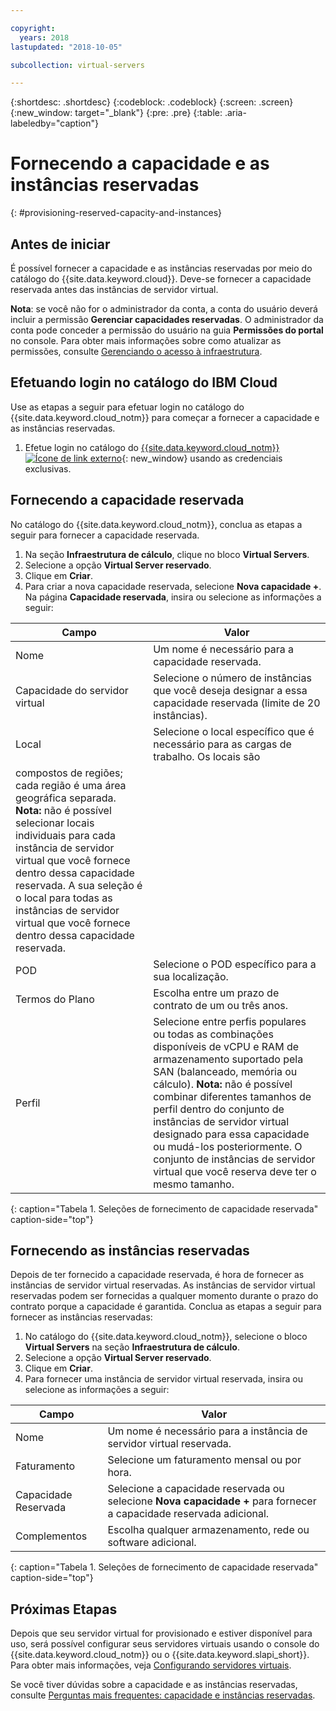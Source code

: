 ```yaml
---

copyright:
  years: 2018
lastupdated: "2018-10-05"

subcollection: virtual-servers

---
```


{:shortdesc: .shortdesc}
{:codeblock: .codeblock}
{:screen: .screen}
{:new_window: target="_blank"}
{:pre: .pre}
{:table: .aria-labeledby="caption"}

# Fornecendo a capacidade e as instâncias reservadas
{: #provisioning-reserved-capacity-and-instances}

## Antes de iniciar

É possível fornecer a capacidade e as instâncias reservadas por meio do catálogo do {{site.data.keyword.cloud}}. Deve-se fornecer a capacidade reservada antes das instâncias de servidor virtual.

**Nota**: se você não for o administrador da conta, a conta do usuário deverá incluir a permissão **Gerenciar capacidades reservadas**. O administrador da conta pode conceder a permissão do usuário na guia **Permissões do portal** no console. Para obter mais informações sobre como atualizar as permissões, consulte [Gerenciando o acesso à infraestrutura](/docs/iam?topic=iam-mngclassicinfra).

## Efetuando login no catálogo do IBM Cloud

Use as etapas a seguir para efetuar login no catálogo do {{site.data.keyword.cloud_notm}} para começar a fornecer a capacidade e as instâncias reservadas.

  1. Efetue login no catálogo do [{{site.data.keyword.cloud_notm}}![Ícone de link externo](../icons/launch-glyph.svg "Ícone de link externo")](https://console.bluemix.net/catalog/){: new_window} usando as credenciais exclusivas.

## Fornecendo a capacidade reservada

No catálogo do {{site.data.keyword.cloud_notm}}, conclua as etapas a seguir para fornecer a capacidade reservada.

  1. Na seção **Infraestrutura de cálculo**, clique no bloco **Virtual Servers**.
  2. Selecione a opção **Virtual Server reservado**.
  3. Clique em **Criar**.
  4. Para criar a nova capacidade reservada, selecione **Nova capacidade +**. Na página
**Capacidade reservada**, insira ou selecione as informações a seguir:

| Campo                   | Valor               |                                                                                                                                                                                                                                                                                                                                 
| ----------------------- | ------------------- |
| Nome                    | Um nome é necessário para a capacidade reservada. |                                                                                                                                                                                                                                                                                                       
| Capacidade do servidor virtual | Selecione o número de instâncias que você deseja designar a essa capacidade reservada (limite de 20 instâncias). |                                                                                                                                                                                                                                                
| Local                | Selecione o local específico que é necessário para as cargas de trabalho. Os locais são
compostos de regiões; cada região é uma área geográfica separada. **Nota:** não é possível selecionar locais individuais para cada instância de servidor virtual que você fornece dentro dessa capacidade reservada. A sua seleção é o local para todas as instâncias de servidor virtual que você fornece dentro dessa capacidade reservada. |
| POD                     | Selecione o POD específico para a sua localização. |
| Termos do Plano              | Escolha entre um prazo de contrato de um ou três anos. |                                                                                                                                                                                                                                                                                            
| Perfil                 | Selecione entre perfis populares ou todas as combinações disponíveis de vCPU e RAM de armazenamento suportado pela SAN (balanceado, memória ou cálculo). **Nota:** não é possível combinar diferentes tamanhos de perfil dentro do conjunto de instâncias de servidor virtual designado para essa capacidade ou mudá-los posteriormente. O conjunto de instâncias de servidor virtual que você reserva deve ter o mesmo tamanho. |
{: caption="Tabela 1. Seleções de fornecimento de capacidade reservada" caption-side="top"}


## Fornecendo as instâncias reservadas

Depois de ter fornecido a capacidade reservada, é hora de fornecer as instâncias de servidor virtual reservadas. As instâncias de servidor virtual reservadas podem ser fornecidas a qualquer momento durante o prazo do contrato porque a capacidade é garantida. Conclua as etapas a seguir para fornecer as instâncias reservadas:

1. No catálogo do {{site.data.keyword.cloud_notm}}, selecione o bloco **Virtual Servers** na seção **Infraestrutura de cálculo**.
2. Selecione a opção **Virtual Server reservado**.
3. Clique em **Criar**.
4. Para fornecer uma instância de servidor virtual reservada, insira ou selecione as informações a seguir:

| Campo                     | Valor               |                                                                                                                                                                                                                                                                                                                                 
| ------------------------- | ------------------- |
| Nome                      | Um nome é necessário para a instância de servidor virtual reservada. |                                                                                                                                                                                                                                                                                                       
| Faturamento                   | Selecione um faturamento mensal ou por hora. |                                                                                                                                                                                                                                                
| Capacidade Reservada         | Selecione a capacidade reservada ou selecione **Nova capacidade +** para fornecer a capacidade reservada adicional. |                                                                                                                                                                                                     
| Complementos                   | Escolha qualquer armazenamento, rede ou software adicional. |                                                                                                                                                                                                                                                                                            
{: caption="Tabela 1. Seleções de fornecimento de capacidade reservada" caption-side="top"}

## Próximas Etapas

Depois que seu servidor virtual for provisionado e estiver disponível para uso, será possível configurar seus servidores virtuais usando o console do {{site.data.keyword.cloud_notm}} ou o {{site.data.keyword.slapi_short}}. Para obter mais informações, veja [Configurando servidores virtuais](/docs/vsi?topic=virtual-servers-configuring-virtual-servers#configuring-virtual-servers).

Se você tiver dúvidas sobre a capacidade e as instâncias reservadas, consulte [Perguntas mais frequentes: capacidade e instâncias reservadas](/docs/vsi?topic=virtual-servers-faqs-reserved-capacity-and-instances#faqs-reserved-capacity-and-instances). 
